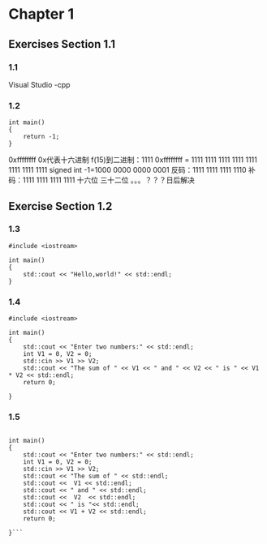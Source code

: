 # Chapter 1
## Exercises Section 1.1
### 1.1
Visual Studio -cpp
### 1.2
```
int main()
{
    return -1; 
}
```
0xffffffff  0x代表十六进制 f(15)到二进制：1111
0xffffffff = 1111 1111 1111 1111 1111 1111 1111 1111
signed int -1=1000 0000 0000 0001 反码：1111 1111 1111 1110 补码：1111 1111 1111 1111 
十六位 三十二位 。。。？？？日后解决
## Exercise Section 1.2
### 1.3
```
#include <iostream>

int main()
{
	std::cout << "Hello,world!" << std::endl;
}
```
### 1.4
```
#include <iostream>

int main()
{
	std::cout << "Enter two numbers:" << std::endl;
	int V1 = 0, V2 = 0;
	std::cin >> V1 >> V2;
	std::cout << "The sum of " << V1 << " and " << V2 << " is " << V1 * V2 << std::endl;
	return 0;
  
}
```
### 1.5
```#include <iostream>

int main()
{
	std::cout << "Enter two numbers:" << std::endl;
	int V1 = 0, V2 = 0;
	std::cin >> V1 >> V2;
	std::cout << "The sum of " << std::endl;
	std::cout <<  V1 << std::endl;
	std::cout << " and " << std::endl;
	std::cout <<  V2  << std::endl;
	std::cout << " is "<< std::endl;
	std::cout << V1 + V2 << std::endl;
	return 0;

}```

























